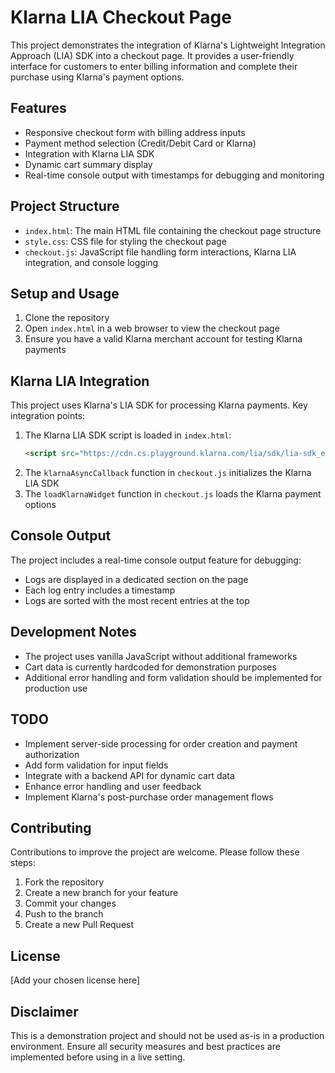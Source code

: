 # Klarna LIA Checkout Page

This project demonstrates the integration of Klarna's Lightweight Integration Approach (LIA) SDK into a checkout page. It provides a user-friendly interface for customers to enter billing information and complete their purchase using Klarna's payment options.

## Features

- Responsive checkout form with billing address inputs
- Payment method selection (Credit/Debit Card or Klarna)
- Integration with Klarna LIA SDK
- Dynamic cart summary display
- Real-time console output with timestamps for debugging and monitoring

## Project Structure

- `index.html`: The main HTML file containing the checkout page structure
- `style.css`: CSS file for styling the checkout page
- `checkout.js`: JavaScript file handling form interactions, Klarna LIA integration, and console logging

## Setup and Usage

1. Clone the repository
2. Open `index.html` in a web browser to view the checkout page
3. Ensure you have a valid Klarna merchant account for testing Klarna payments

## Klarna LIA Integration

This project uses Klarna's LIA SDK for processing Klarna payments. Key integration points:

1. The Klarna LIA SDK script is loaded in `index.html`:
   ```html
   <script src="https://cdn.cs.playground.klarna.com/lia/sdk/lia-sdk_eu.js" async></script>
   ```
2. The `klarnaAsyncCallback` function in `checkout.js` initializes the Klarna LIA SDK
3. The `loadKlarnaWidget` function in `checkout.js` loads the Klarna payment options

## Console Output

The project includes a real-time console output feature for debugging:

- Logs are displayed in a dedicated section on the page
- Each log entry includes a timestamp
- Logs are sorted with the most recent entries at the top

## Development Notes

- The project uses vanilla JavaScript without additional frameworks
- Cart data is currently hardcoded for demonstration purposes
- Additional error handling and form validation should be implemented for production use

## TODO

- Implement server-side processing for order creation and payment authorization
- Add form validation for input fields
- Integrate with a backend API for dynamic cart data
- Enhance error handling and user feedback
- Implement Klarna's post-purchase order management flows

## Contributing

Contributions to improve the project are welcome. Please follow these steps:

1. Fork the repository
2. Create a new branch for your feature
3. Commit your changes
4. Push to the branch
5. Create a new Pull Request

## License

[Add your chosen license here]

## Disclaimer

This is a demonstration project and should not be used as-is in a production environment. Ensure all security measures and best practices are implemented before using in a live setting.
